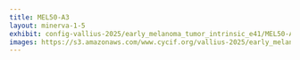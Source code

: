 ```yaml
---
title: MEL50-A3
layout: minerva-1-5
exhibit: config-vallius-2025/early_melanoma_tumor_intrinsic_e41/MEL50-A3
images: https://s3.amazonaws.com/www.cycif.org/vallius-2025/early_melanoma_tumor_intrinsic_e41/MEL50-A3
---
```

